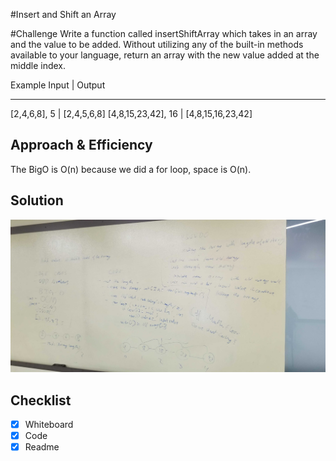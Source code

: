 #Insert and Shift an Array

#Challenge
Write a function called insertShiftArray which takes in an array and the value to be added. Without utilizing any of the built-in methods available to your language, return an array with the new value added at the middle index.


Example
Input                |   Output
-------------------   ------------------
[2,4,6,8], 5        |  [2,4,5,6,8]
[4,8,15,23,42], 16    | [4,8,15,16,23,42]


## Approach & Efficiency
The BigO is O(n) because we did a for loop, space is O(n).

## Solution
![](../../assets/array_shift.jpg)

## Checklist
-[x] Whiteboard
-[x] Code
-[x] Readme